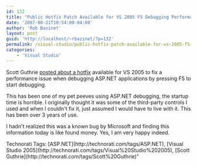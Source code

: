 ```yaml
---
id: 132
title: "Public Hotfix Patch Available for VS 2005 F5 Debugging Performance Issue with ASP.NET - ScottGu's Blog"
date: '2007-08-21T10:54:00-04:00'
author: 'Rob Bazinet'
layout: post
guid: 'http://localhost/~rbazinet/?p=132'
permalink: /visual-studio/public-hotfix-patch-available-for-vs-2005-f5-debugging-performance-issue-with-asp-net-scottgus-blog/
categories:
    - 'Visual Studio'
---
```

Scott Guthrie [posted about a hotfix](http://weblogs.asp.net/scottgu/archive/2007/08/21/public-hotfix-patch-available-for-vs-2005-f5-debugging-performance-issue-with-asp-net.aspx) available for VS 2005 to fix a performance issue when debugging ASP.NET applications by pressing F5 to start debugging.

This has been one of my pet peeves using ASP.NET debugging, the startup time is horrible. I originally thought it was some of the third-party controls I used and when I couldn't fix it, just assumed I would have to live with it. This has been over 3 years of use.

I hadn't realized this was a known bug by Microsoft and finding this information today is like found money. Yes, I am very happy indeed.

<div class="wlWriterSmartContent" style="display:inline;margin:0;padding:0;">Technorati Tags: [ASP.NET](http://technorati.com/tags/ASP.NET), [Visual Studio 2005](http://technorati.com/tags/Visual%20Studio%202005), [Scott Guthrie](http://technorati.com/tags/Scott%20Guthrie)</div>"